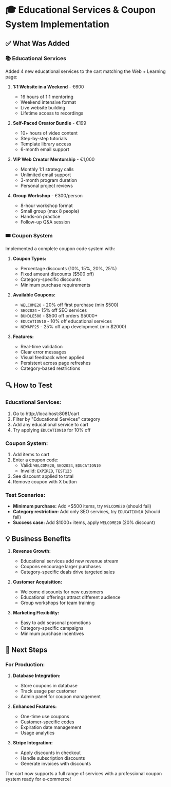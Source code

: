 # 🎓 Educational Services & Coupon System Implementation

## ✅ What Was Added

### 📚 Educational Services

Added 4 new educational services to the cart matching the Web + Learning page:

1. **1:1 Website in a Weekend** - €600
   - 16 hours of 1:1 mentoring
   - Weekend intensive format
   - Live website building
   - Lifetime access to recordings

2. **Self-Paced Creator Bundle** - €199
   - 10+ hours of video content
   - Step-by-step tutorials
   - Template library access
   - 6-month email support

3. **VIP Web Creator Mentorship** - €1,000
   - Monthly 1:1 strategy calls
   - Unlimited email support
   - 3-month program duration
   - Personal project reviews

4. **Group Workshop** - €300/person
   - 8-hour workshop format
   - Small group (max 8 people)
   - Hands-on practice
   - Follow-up Q&A session

### 🎟️ Coupon System

Implemented a complete coupon code system with:

1. **Coupon Types:**
   - Percentage discounts (10%, 15%, 20%, 25%)
   - Fixed amount discounts ($500 off)
   - Category-specific discounts
   - Minimum purchase requirements

2. **Available Coupons:**
   - `WELCOME20` - 20% off first purchase (min $500)
   - `SEO2024` - 15% off SEO services
   - `BUNDLE500` - $500 off orders $5000+
   - `EDUCATION10` - 10% off educational services
   - `NEWAPP25` - 25% off app development (min $2000)

3. **Features:**
   - Real-time validation
   - Clear error messages
   - Visual feedback when applied
   - Persistent across page refreshes
   - Category-based restrictions

## 🔍 How to Test

### Educational Services:
1. Go to http://localhost:8081/cart
2. Filter by "Educational Services" category
3. Add any educational service to cart
4. Try applying `EDUCATION10` for 10% off

### Coupon System:
1. Add items to cart
2. Enter a coupon code:
   - Valid: `WELCOME20`, `SEO2024`, `EDUCATION10`
   - Invalid: `EXPIRED`, `TEST123`
3. See discount applied to total
4. Remove coupon with X button

### Test Scenarios:
- **Minimum purchase:** Add <$500 items, try `WELCOME20` (should fail)
- **Category restriction:** Add only SEO services, try `EDUCATION10` (should fail)
- **Success case:** Add $1000+ items, apply `WELCOME20` (20% discount)

## 💡 Business Benefits

1. **Revenue Growth:**
   - Educational services add new revenue stream
   - Coupons encourage larger purchases
   - Category-specific deals drive targeted sales

2. **Customer Acquisition:**
   - Welcome discounts for new customers
   - Educational offerings attract different audience
   - Group workshops for team training

3. **Marketing Flexibility:**
   - Easy to add seasonal promotions
   - Category-specific campaigns
   - Minimum purchase incentives

## 🚀 Next Steps

### For Production:
1. **Database Integration:**
   - Store coupons in database
   - Track usage per customer
   - Admin panel for coupon management

2. **Enhanced Features:**
   - One-time use coupons
   - Customer-specific codes
   - Expiration date management
   - Usage analytics

3. **Stripe Integration:**
   - Apply discounts in checkout
   - Handle subscription discounts
   - Generate invoices with discounts

The cart now supports a full range of services with a professional coupon system ready for e-commerce!
